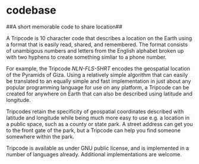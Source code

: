 # codebase
##A short memorable code to share location##

A Tripcode is 10 character code that describes a location on the Earth using a format that is easily read, shared, and remembered.  The format consists of unambigous numbers and letters from the English alphabet broken up with two hyphens to create something simliar to a phone number. 

For example, the Tripcode *NLN-FLS-5HRT* encodes the geospatial location of the Pyramids of Giza.  Using a relatively simple algorithm that can easily be translated to an equally simple and fast implementation in just about any popular programming language for use on any platform, a Tripcode can be created for anywhere on Earth that can also be described using latitude and longitude. 

Tripcodes retain the specificity of geospatial coordinates described with latitude and longitude while being much more easy to use e.g. a location in a public space, such as a county or state park.  A street address can get you to the front gate of the park, but a Tripcode can help you find someone somewhere within the park.

Tripcode is available as under GNU public license, and is implemented in a number of languages already. Additional implementations are welcome.
